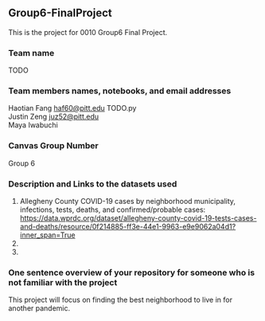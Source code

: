## Group6-FinalProject
This is the project for 0010 Group6 Final Project.

### Team name
TODO

### Team members names, notebooks, and email addresses
Haotian Fang haf60@pitt.edu TODO.py
<br/>
Justin Zeng juz52@pitt.edu
<br/>
Maya Iwabuchi 

### Canvas Group Number
Group 6

### Description and Links to the datasets used
1. Allegheny County COVID-19 cases by neighborhood municipality, infections, tests, deaths, and confirmed/probable cases:
https://data.wprdc.org/dataset/allegheny-county-covid-19-tests-cases-and-deaths/resource/0f214885-ff3e-44e1-9963-e9e9062a04d1?inner_span=True
2. 
3.

### One sentence overview of your repository for someone who is not familiar with the project
This project will focus on finding the best neighborhood to live in for another pandemic.
